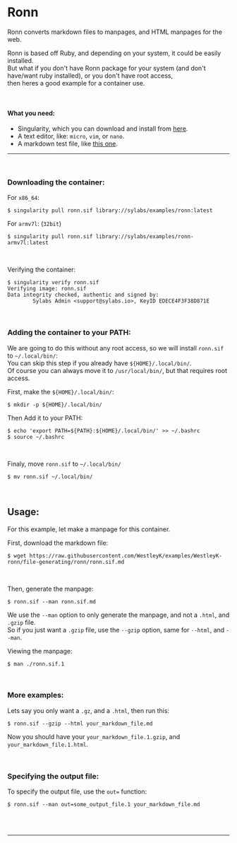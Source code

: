 # Ronn

Ronn converts markdown files to manpages, and HTML manpages for the web.

Ronn is based off Ruby, and depending on your system, it could be easily installed.<br>
But what if you don't have Ronn package for your system (and don't have/want ruby installed), or you don't have root access,<br>
then heres a good example for a container use.

<br>

#### What you need:
 - Singularity, which you can download and install from [here](https://github.com/sylabs/singularity).
 - A text editor, like: `micro`, `vim`, or `nano`.
 - A markdown test file, like [this one](https://raw.githubusercontent.com/sylabs/examples/master/file-generating/ronn/manpage-test.md).


___

<br>


### Downloading the container:

For `x86_64`:

```
$ singularity pull ronn.sif library://sylabs/examples/ronn:latest
```

For `armv7l`: (`32bit`)

```
$ singularity pull ronn.sif library://sylabs/examples/ronn-armv7l:latest
```

<br>

Verifying the container:

```
$ singularity verify ronn.sif
Verifying image: ronn.sif
Data integrity checked, authentic and signed by:
        Sylabs Admin <support@sylabs.io>, KeyID EDECE4F3F38D871E
```

<br>

### Adding the container to your PATH:

We are going to do this without any root access, so we will install `ronn.sif` to `~/.local/bin/`:<br>
You can skip this step if you already have `${HOME}/.local/bin/`.<br>
Of course you can always move it to `/usr/local/bin/`, but that requires root access.

First, make the `${HOME}/.local/bin/`:

```
$ mkdir -p ${HOME}/.local/bin/
```

Then Add it to your PATH:

```
$ echo 'export PATH=${PATH}:${HOME}/.local/bin/' >> ~/.bashrc
$ source ~/.bashrc
```

<br>

Finaly, move `ronn.sif` to `~/.local/bin/`

```
$ mv ronn.sif ~/.local/bin/
```

<br>

## Usage:

For this example, let make a manpage for this container.

First, download the markdown file:

```
$ wget https://raw.githubusercontent.com/WestleyK/examples/WestleyK-ronn/file-generating/ronn/ronn.sif.md
```

<br>

Then, generate the manpage:

```
$ ronn.sif --man ronn.sif.md
```

We use the `--man` option to only generate the manpage, and not a `.html`, and `.gzip` file.<br>
So if you just want a `.gzip` file, use the `--gzip` option, same for `--html`, and `--man`.

Viewing the manpage:

```
$ man ./ronn.sif.1
```

<br>

### More examples:

Lets say you only want a `.gz`, and a `.html`, then run this:

```
$ ronn.sif --gzip --html your_markdown_file.md
```

Now you should have your `your_markdown_file.1.gzip`, and `your_markdown_file.1.html`.

<br>

### Specifying the output file:

To specify the output file, use the `out=` function:

```
$ ronn.sif --man out=some_output_file.1 your_markdown_file.md
```

<br>


<br>

___

<br>

